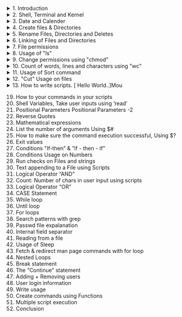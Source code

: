
<details><summary>1. Introduction</summary>
<p>
INTRODUCTION ON SHELL Scripting:
    
    - A shell script is a list of commands in a computer program that is run by the Unix shell.
    - It is a command line interpreter.
</p>
</details>


<details><summary>2. Shell, Terminal and Kernel</summary>
<p>
Few details:
  
    - Shell is a interface between us and Ubuntu kernel.
    - kernel takes the input from us, what ever we would like to do and prints the output.
    - Terminal is a tool to execute commands.
</p>
</details>

<details><summary>3. Date and Calender</summary>
<p>

Commands and Examples:
```
cal
cal 2 2023
```
---
```
date
date +%d-%m-%y-%H:%M
```

</p>
</details>

<details><summary>4. Create files & Directories</summary>
<p>

</p>
</details>

<details><summary>5. Rename Files, Directories and Deletes</summary>
<p>

</p>
</details>

<details><summary>6. Linking of Files and Directories</summary>
<p>

</p>
</details>

<details><summary>7. File permissions</summary>
<p>
    
    user:group:other
    
    read: 4
    write: 2
    execute: 1
    
    Full permissions 7
</p>
</details>

<details><summary>8. Usage of "ls"</summary>
<p>

</p>
</details>

<details><summary>9. Change permissions using "chmod"</summary>
<p>

</p>
</details>

<details><summary>10. Count of words, lines and characters using "wc"</summary>
<p>

</p>
</details>

<details><summary>11. Usage of Sort command</summary>
<p>

</p>
</details>

<details><summary>12. "Cut" Usage on files</summary>
<p>

</p>
</details>


<details><summary>13. How to write scripts. [ Hello World..]Mou</summary>
<p>

```
    #!/bin/bash
    echo "Hello world."
    
```
</p>
</details>


19. How to your commands in your scripts
20. Shell Variables, Take user inputs using ‘read’
21. Positional Parameters
    Positional Parameters -2
20. Reverse Quotes
21. Mathematical expressions
22. List the number of arguments Using $#
23. How to make sure the command execution successful, Using $?
24. Exit values
25. Conditions "If-then” & “if - then - if”
26. Conditions Usage on Numbers
27. Run checks on Files and strings
28. Text appending to a File using Scripts
29. Logical Operator “AND”
30. Count: Number of chars in user input using scripts
31. Logical Operator “OR”
32. CASE Statement
33. While loop
34. Until loop
35. For loops
36. Search patterns with grep
37. Passwd file expalanation
38. Internal field separator
39. Reading from a  file
40. Usage of Sleep
41. Fetch & redirect man page commands with for loop
42. Nested Loops
43. Break statement
44. The “Continue” statement
45. Adding + Removing users
46. User login information
47. Write usage
48. Create commands using Functions
49. Multiple script execution
50. Conclusion
